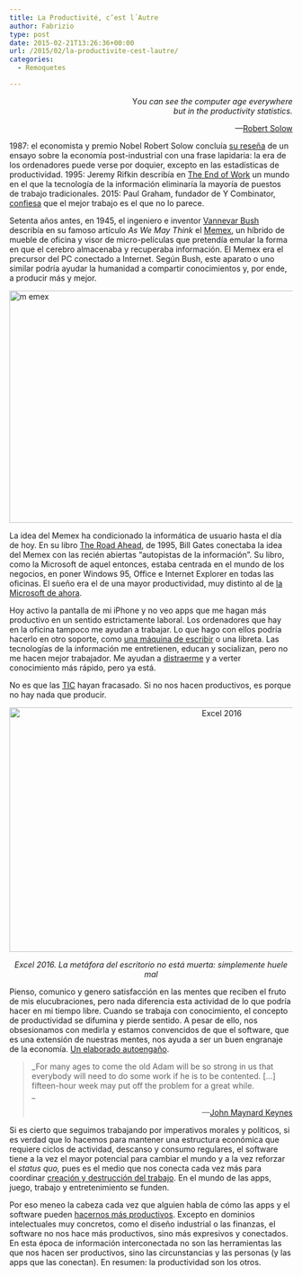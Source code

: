 ```yaml
---
title: La Productivité, c’est l´Autre
author: Fabrizio
type: post
date: 2015-02-21T13:26:36+00:00
url: /2015/02/la-productivite-cest-lautre/
categories:
  - Remoquetes

---
```

<p style="text-align: right;">
   Y<em>ou can see the computer age everywhere<br /> but in the productivity statistics.</em>
</p>

<p style="text-align: right;">
  —<a href="http://en.wikipedia.org/wiki/Robert_Solow" target="_blank">Robert Solow</a>
</p>

1987: el economista y premio Nobel Robert Solow concluía <a href="http://www.standupeconomist.com/pdf/misc/solow-computer-productivity.pdf" target="_blank">su reseña</a> de un ensayo sobre la economía post-industrial con una frase lapidaria: la era de los ordenadores puede verse por doquier, excepto en las estadísticas de productividad. 1995: Jeremy Rifkin describía en <a href="http://en.wikipedia.org/wiki/The_End_of_Work" target="_blank">The End of Work</a> un mundo en el que la tecnología de la información eliminaría la mayoría de puestos de trabajo tradicionales. 2015: Paul Graham, fundador de Y Combinator, <a href="http://paulgraham.com/work.html" target="_blank">confiesa</a> que el mejor trabajo es el que no lo parece.

Setenta años antes, en 1945, el ingeniero e inventor [Vannevar Bush][1] describía en su famoso artículo _As We May Think_ el <a href="http://en.wikipedia.org/wiki/Memex" target="_blank">Memex</a>, un híbrido de mueble de oficina y visor de micro-películas que pretendía emular la forma en que el cerebro almacenaba y recuperaba información. El Memex era el precursor del PC conectado a Internet. Según Bush, este aparato o uno similar podría ayudar la humanidad a compartir conocimientos y, por ende, a producir más y mejor.

<img class="aligncenter  wp-image-244777735" src="https://i2.wp.com/remoquete.com/wp-content/uploads/2015/02/m-emex1-1024x700.jpg?resize=604%2C413" alt="m emex" width="604" height="413" srcset="https://i2.wp.com/remoquete.com/wp-content/uploads/2015/02/m-emex1.jpg?resize=1024%2C700 1024w, https://i2.wp.com/remoquete.com/wp-content/uploads/2015/02/m-emex1.jpg?resize=300%2C205 300w, https://i2.wp.com/remoquete.com/wp-content/uploads/2015/02/m-emex1.jpg?resize=150%2C103 150w, https://i2.wp.com/remoquete.com/wp-content/uploads/2015/02/m-emex1.jpg?resize=1200%2C820 1200w, https://i2.wp.com/remoquete.com/wp-content/uploads/2015/02/m-emex1.jpg?resize=400%2C273 400w, https://i2.wp.com/remoquete.com/wp-content/uploads/2015/02/m-emex1.jpg?resize=800%2C547 800w, https://i2.wp.com/remoquete.com/wp-content/uploads/2015/02/m-emex1.jpg?resize=200%2C137 200w, https://i2.wp.com/remoquete.com/wp-content/uploads/2015/02/m-emex1.jpg?w=1560 1560w" sizes="(max-width: 604px) 100vw, 604px" data-recalc-dims="1" /> 

La idea del Memex ha condicionado la informática de usuario hasta el día de hoy. En su libro <a href="http://en.wikipedia.org/wiki/The_Road_Ahead_%28Bill_Gates_book%29" target="_blank">The Road Ahead</a>, de 1995, Bill Gates conectaba la idea del Memex con las recién abiertas &#8220;autopistas de la información&#8221;. Su libro, como la Microsoft de aquel entonces, estaba centrada en el mundo de los negocios, en poner Windows 95, Office e Internet Explorer en todas las oficinas. El sueño era el de una mayor productividad, muy distinto al de <a href="http://remoquete.com/2015/01/fuga-hacia-la-realidad/" target="_blank">la Microsoft de ahora</a>.

Hoy activo la pantalla de mi iPhone y no veo apps que me hagan más productivo en un sentido estrictamente laboral. Los ordenadores que hay en la oficina tampoco me ayudan a trabajar. Lo que hago con ellos podría hacerlo en otro soporte, como <a href="https://medium.com/backchannel/the-last-of-the-typewriter-men-729f150c5083" target="_blank">una máquina de escribir</a> o una libreta. Las tecnologías de la información me entretienen, educan y socializan, pero no me hacen mejor trabajador. Me ayudan a <a href="http://www.theatlantic.com/business/archive/2014/11/the-art-of-not-working-at-work/382121/?single_page=true" target="_blank">distraerme</a> y a verter conocimiento más rápido, pero ya está.

No es que las <a href="http://es.wikipedia.org/wiki/Tecnolog%C3%ADas_de_la_informaci%C3%B3n_y_la_comunicaci%C3%B3n" target="_blank">TIC</a> hayan fracasado. Si no nos hacen productivos, es porque no hay nada que producir.

<p style="text-align: center;">
  <img class="aligncenter size-full wp-image-244777737" src="https://i2.wp.com/remoquete.com/wp-content/uploads/2015/02/excel.jpg?resize=740%2C435" alt="Excel 2016" width="740" height="435" srcset="https://i2.wp.com/remoquete.com/wp-content/uploads/2015/02/excel.jpg?w=740 740w, https://i2.wp.com/remoquete.com/wp-content/uploads/2015/02/excel.jpg?resize=300%2C176 300w, https://i2.wp.com/remoquete.com/wp-content/uploads/2015/02/excel.jpg?resize=150%2C88 150w, https://i2.wp.com/remoquete.com/wp-content/uploads/2015/02/excel.jpg?resize=400%2C235 400w, https://i2.wp.com/remoquete.com/wp-content/uploads/2015/02/excel.jpg?resize=200%2C118 200w" sizes="(max-width: 740px) 100vw, 740px" data-recalc-dims="1" />
</p>

<p style="text-align: center;">
  <em>Excel 2016. La metáfora del escritorio no está muerta: simplemente huele mal</em>
</p>

Pienso, comunico y genero satisfacción en las mentes que reciben el fruto de mis elucubraciones, pero nada diferencia esta actividad de lo que podría hacer en mi tiempo libre. Cuando se trabaja con conocimiento, el concepto de productividad se difumina y pierde sentido. A pesar de ello, nos obsesionamos con medirla y estamos convencidos de que el software, que es una extensión de nuestras mentes, nos ayuda a ser un buen engranaje de la economía. <a href="http://strikemag.org/bullshit-jobs/" target="_blank">Un elaborado autoengaño</a>.

> _For many ages to come the old Adam will be so strong in us that everybody will need to do some work if he is to be contented. [&#8230;] fifteen-hour week may put off the problem for a great while.  
>_ 
> 
> <p style="text-align: right;">
>   —<a href="http://www.econ.yale.edu/smith/econ116a/keynes1.pdf" target="_blank">John Maynard Keynes</a>
> </p>

<p style="text-align: left;">
  Si es cierto que seguimos trabajando por imperativos morales y políticos, si es verdad que lo hacemos para mantener una estructura económica que requiere ciclos de actividad, descanso y consumo regulares, el software tiene a la vez el mayor potencial para cambiar el mundo y a la vez reforzar el <em>status quo, </em>pues es el medio que nos conecta cada vez más para coordinar <a href="http://www.forbes.com/sites/aswathdamodaran/2014/06/10/a-disruptive-cab-ride-to-riches-the-uber-payoff/" target="_blank">creación y destrucción del trabajo</a>. En el mundo de las apps, juego, trabajo y entretenimiento se funden.
</p>

<p style="text-align: left;">
  Por eso meneo la cabeza cada vez que alguien habla de cómo las apps y el software pueden <a href="http://www.forbes.com/sites/ilyapozin/2015/02/11/sure-apps-distract-you-but-they-can-also-make-you-more-productive/" target="_blank">hacernos más productivos</a>. Excepto en dominios intelectuales muy concretos, como el diseño industrial o las finanzas, el software no nos hace más productivos, sino más expresivos y conectados. En esta época de información interconectada no son las herramientas las que nos hacen ser productivos, sino las circunstancias y las personas (y las apps que las conectan). En resumen: la productividad son los otros.
</p>

 [1]: http://en.wikipedia.org/wiki/Vannevar_Bush